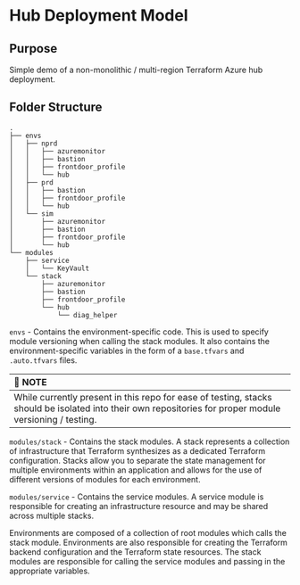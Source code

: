 # Hub Deployment Model

## Purpose

Simple demo of a non-monolithic / multi-region Terraform Azure hub deployment.

## Folder Structure
```
.
├── envs
│   ├── nprd
│   │   ├── azuremonitor
│   │   ├── bastion
│   │   ├── frontdoor_profile
│   │   └── hub
│   ├── prd
│   │   ├── bastion
│   │   ├── frontdoor_profile
│   │   └── hub
│   └── sim
│       ├── azuremonitor
│       ├── bastion
│       ├── frontdoor_profile
│       └── hub
└── modules
    ├── service
    │   └── KeyVault
    └── stack
        ├── azuremonitor
        ├── bastion
        ├── frontdoor_profile
        └── hub
            └── diag_helper
```

`envs` - Contains the environment-specific code. This is used to specify module versioning when calling the stack modules. It also contains the environment-specific variables in the form of a `base.tfvars` and `.auto.tfvars` files.

| :memo: NOTE              |
|:---------------------------|
| While currently present in this repo for ease of testing, stacks should be isolated into their own repositories for proper module versioning / testing. |

`modules/stack` - Contains the stack modules. A stack represents a collection of infrastructure that  Terraform synthesizes as a dedicated Terraform configuration. Stacks allow you to separate the state management for multiple environments within an application and allows for the use of different versions of modules for each environment.

`modules/service` - Contains the service modules. A service module is responsible for creating an infrastructure resource and may be shared across multiple stacks.

Environments are composed of a collection of root modules which calls the stack module. Environments are also responsible for creating the Terraform backend configuration and the Terraform state resources. The stack modules are responsible for calling the service modules and passing in the appropriate variables.
